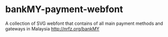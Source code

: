 bankMY-payment-webfont
======================

A collection of SVG webfont that contains of all main payment methods and gateways in Malaysia http://nrfz.org/bankMY
